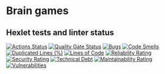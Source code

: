 # Brain games

## Hexlet tests and linter status

[![Actions Status](https://github.com/SlowKingg/python-project-49/actions/workflows/hexlet-check.yml/badge.svg)](https://github.com/SlowKingg/python-project-49/actions)
[![Quality Gate Status](https://sonarcloud.io/api/project_badges/measure?project=SlowKingg_python-project-49&metric=alert_status)](https://sonarcloud.io/summary/new_code?id=SlowKingg_python-project-49)
[![Bugs](https://sonarcloud.io/api/project_badges/measure?project=SlowKingg_python-project-49&metric=bugs)](https://sonarcloud.io/summary/new_code?id=SlowKingg_python-project-49)
[![Code Smells](https://sonarcloud.io/api/project_badges/measure?project=SlowKingg_python-project-49&metric=code_smells)](https://sonarcloud.io/summary/new_code?id=SlowKingg_python-project-49)
[![Duplicated Lines (%)](https://sonarcloud.io/api/project_badges/measure?project=SlowKingg_python-project-49&metric=duplicated_lines_density)](https://sonarcloud.io/summary/new_code?id=SlowKingg_python-project-49)
[![Lines of Code](https://sonarcloud.io/api/project_badges/measure?project=SlowKingg_python-project-49&metric=ncloc)](https://sonarcloud.io/summary/new_code?id=SlowKingg_python-project-49)
[![Reliability Rating](https://sonarcloud.io/api/project_badges/measure?project=SlowKingg_python-project-49&metric=reliability_rating)](https://sonarcloud.io/summary/new_code?id=SlowKingg_python-project-49)
[![Security Rating](https://sonarcloud.io/api/project_badges/measure?project=SlowKingg_python-project-49&metric=security_rating)](https://sonarcloud.io/summary/new_code?id=SlowKingg_python-project-49)
[![Technical Debt](https://sonarcloud.io/api/project_badges/measure?project=SlowKingg_python-project-49&metric=sqale_index)](https://sonarcloud.io/summary/new_code?id=SlowKingg_python-project-49)
[![Maintainability Rating](https://sonarcloud.io/api/project_badges/measure?project=SlowKingg_python-project-49&metric=sqale_rating)](https://sonarcloud.io/summary/new_code?id=SlowKingg_python-project-49)
[![Vulnerabilities](https://sonarcloud.io/api/project_badges/measure?project=SlowKingg_python-project-49&metric=vulnerabilities)](https://sonarcloud.io/summary/new_code?id=SlowKingg_python-project-49)
